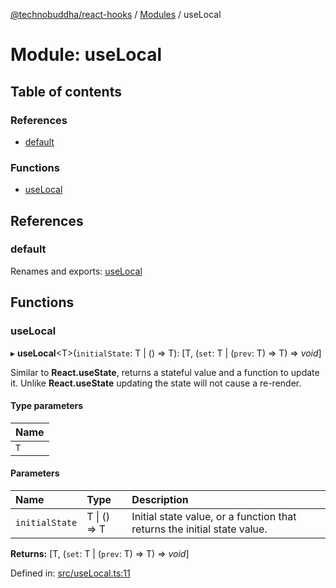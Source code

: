 [@technobuddha/react-hooks](../..) / [Modules](../Modules.md) / useLocal

# Module: useLocal

## Table of contents

### References

- [default](uselocal.md#default)

### Functions

- [useLocal](uselocal.md#uselocal)

## References

### default

Renames and exports: [useLocal](uselocal.md#uselocal)

## Functions

### useLocal

▸ **useLocal**<T\>(`initialState`: T \| () => T): [T, (`set`: T \| (`prev`: T) => T) => *void*]

Similar to **React.useState**, returns a stateful value and a function to update it.  Unlike **React.useState**
updating the state will not cause a re-render.

#### Type parameters

| Name |
| :------ |
| `T` |

#### Parameters

| Name | Type | Description |
| :------ | :------ | :------ |
| `initialState` | T \| () => T | Initial state value, or a function that returns the initial state value. |

**Returns:** [T, (`set`: T \| (`prev`: T) => T) => *void*]

Defined in: [src/useLocal.ts:11](../../src/useLocal.ts#L11)

